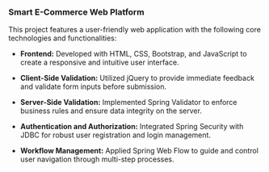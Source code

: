 ### Smart E-Commerce Web Platform 



This project features a user-friendly web application with the following core technologies and functionalities:



* **Frontend:** Developed with HTML, CSS, Bootstrap, and JavaScript to create a responsive and intuitive user interface.



* **Client-Side Validation:** Utilized jQuery to provide immediate feedback and validate form inputs before submission.



* **Server-Side Validation:** Implemented Spring Validator to enforce business rules and ensure data integrity on the server.



* **Authentication and Authorization:** Integrated Spring Security with JDBC for robust user registration and login management.



* **Workflow Management:** Applied Spring Web Flow to guide and control user navigation through multi-step processes.

